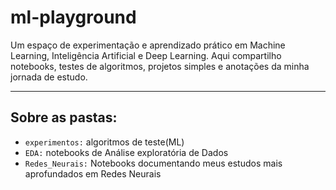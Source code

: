 # ml-playground
Um espaço de experimentação e aprendizado prático em Machine Learning, Inteligência Artificial e Deep Learning. Aqui compartilho notebooks, testes de algoritmos, projetos simples e anotações da minha jornada de estudo.

---
## Sobre as pastas:
- ``experimentos:`` algoritmos de teste(ML)
- ``EDA:`` notebooks de Análise exploratória de Dados
- ``Redes_Neurais:`` Notebooks documentando meus estudos mais aprofundados em Redes Neurais
